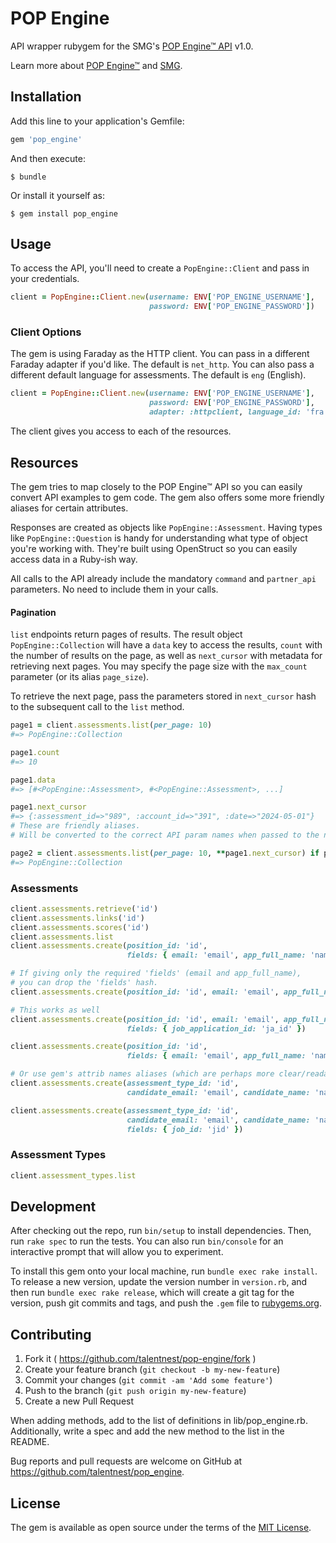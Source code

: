 # POP Engine

API wrapper rubygem for the SMG's [POP Engine™ API](https://pop.selfmgmt.com/docs/partner_api/pop-api-internal-partner-documentation.html) v1.0.

Learn more about [POP Engine™](https://pop.selfmgmt.com/about.html?page=pop-engine) and [SMG](https://www.selfmgmt.com/).

## Installation

Add this line to your application's Gemfile:

```ruby
gem 'pop_engine'
```

And then execute:

    $ bundle

Or install it yourself as:

    $ gem install pop_engine

## Usage

To access the API, you'll need to create a `PopEngine::Client` and pass in your credentials.

```ruby
client = PopEngine::Client.new(username: ENV['POP_ENGINE_USERNAME'],
                               password: ENV['POP_ENGINE_PASSWORD'])
```

### Client Options

The gem is using Faraday as the HTTP client. You can pass in a different Faraday adapter if you'd like. The default is `net_http`.
You can also pass a different default language for assessments. The default is `eng` (English).

```ruby
client = PopEngine::Client.new(username: ENV['POP_ENGINE_USERNAME'],
                               password: ENV['POP_ENGINE_PASSWORD'],
                               adapter: :httpclient, language_id: 'fra')
```

The client gives you access to each of the resources.

## Resources

The gem tries to map closely to the POP Engine™ API so you can easily convert API examples to gem code. The gem also offers some
more friendly aliases for certain attributes.

Responses are created as objects like `PopEngine::Assessment`. Having types like `PopEngine::Question` is handy for 
understanding what type of object you're working with. They're built using OpenStruct so you can easily access data in a
Ruby-ish way.

All calls to the API already include the mandatory `command` and `partner_api` parameters. No need to include them in your calls.

#### Pagination

`list` endpoints return pages of results. The result object `PopEngine::Collection` will have a `data` key to access the
results, `count` with the number of results on the page, as well as `next_cursor` with metadata for retrieving next pages.
You may specify the page size with the `max_count` parameter (or its alias `page_size`).

To retrieve the next page, pass the parameters stored in `next_cursor` hash to the subsequent call to the `list` method.

```ruby
page1 = client.assessments.list(per_page: 10)
#=> PopEngine::Collection

page1.count
#=> 10

page1.data
#=> [#<PopEngine::Assessment>, #<PopEngine::Assessment>, ...]

page1.next_cursor
#=> {:assessment_id=>"989", :account_id=>"391", :date=>"2024-05-01"}
# These are friendly aliases.
# Will be converted to the correct API param names when passed to the next call.

page2 = client.assessments.list(per_page: 10, **page1.next_cursor) if page1.next_cursor
#=> PopEngine::Collection
```

### Assessments

```ruby
client.assessments.retrieve('id')
client.assessments.links('id')
client.assessments.scores('id')
client.assessments.list
client.assessments.create(position_id: 'id',
                          fields: { email: 'email', app_full_name: 'name' })

# If giving only the required 'fields' (email and app_full_name),
# you can drop the 'fields' hash.
client.assessments.create(position_id: 'id', email: 'email', app_full_name: 'name')

# This works as well
client.assessments.create(position_id: 'id', email: 'email', app_full_name: 'name',
                          fields: { job_application_id: 'ja_id' })

client.assessments.create(position_id: 'id',
                          fields: { email: 'email', app_full_name: 'name', job_id: 'jid' })

# Or use gem's attrib names aliases (which are perhaps more clear/readable)
client.assessments.create(assessment_type_id: 'id',
                          candidate_email: 'email', candidate_name: 'name')

client.assessments.create(assessment_type_id: 'id',
                          candidate_email: 'email', candidate_name: 'name',
                          fields: { job_id: 'jid' })
```

### Assessment Types
    
```ruby
client.assessment_types.list
```

## Development

After checking out the repo, run `bin/setup` to install dependencies. Then, run `rake spec` to run the tests. You can also run `bin/console` for an interactive prompt that will allow you to experiment.

To install this gem onto your local machine, run `bundle exec rake install`. To release a new version, update the version number in `version.rb`, and then run `bundle exec rake release`, which will create a git tag for the version, push git commits and tags, and push the `.gem` file to [rubygems.org](https://rubygems.org).

## Contributing

1. Fork it ( https://github.com/talentnest/pop-engine/fork )
2. Create your feature branch (`git checkout -b my-new-feature`)
3. Commit your changes (`git commit -am 'Add some feature'`)
4. Push to the branch (`git push origin my-new-feature`)
5. Create a new Pull Request

When adding methods, add to the list of definitions in lib/pop_engine.rb. Additionally, write a spec and add the new method to the list in the README.

Bug reports and pull requests are welcome on GitHub at https://github.com/talentnest/pop_engine.


## License

The gem is available as open source under the terms of the [MIT License](https://opensource.org/licenses/MIT).
